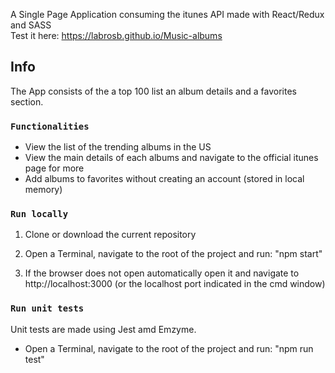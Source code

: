 A Single Page Application consuming the itunes API made with React/Redux and SASS <br/>
Test it here: https://labrosb.github.io/Music-albums

## Info

The App consists of the a top 100 list an album details and a favorites section.

### `Functionalities`

* View the list of the trending albums in the US
* View the main details of each albums and navigate to the official itunes page for more
* Add albums to favorites without creating an account (stored in local memory)

### `Run locally`

1. Clone or download the current repository

2. Open a Terminal, navigate to the root of the project and run: "npm start"

3. If the browser does not open automatically open it and navigate to http://localhost:3000 (or the localhost port indicated in the cmd window)

### `Run unit tests`

Unit tests are made using Jest amd Emzyme.

* Open a Terminal, navigate to the root of the project and run: "npm run test"
